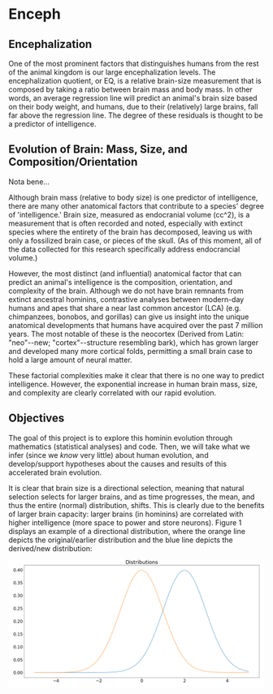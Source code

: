 # Enceph

## Encephalization

One of the most prominent factors that distinguishes humans from the rest of the animal kingdom is our large encephalization levels. The encephalization quotient, or EQ, is a relative brain-size measurement that is composed by taking a ratio between brain mass and body mass. In other words, an average regression line will predict an animal's brain size based on their body weight, and humans, due to their (relatively) large brains, fall far above the regression line. The degree of these residuals is thought to be a predictor of intelligence.


## Evolution of Brain: Mass, Size, and Composition/Orientation

Nota bene...

Although brain mass (relative to body size) is one predictor of intelligence, there are many other anatomical factors that contribute to a species' degree of 'intelligence.' Brain size, measured as endocranial volume (cc^2), is a measurement that is often recorded and noted, especially with extinct species where the entirety of the brain has decomposed, leaving us with only a fossilized brain case, or pieces of the skull. (As of this moment, all of the data collected for this research specifically address endocrancial volume.)

However, the most distinct (and influential) anatomical factor that can predict an animal's intelligence is the composition, orientation, and complexity of the brain. Although we do not have brain remnants from extinct ancestral hominins, contrastive analyses between modern-day humans and apes that share a near last common ancestor (LCA) (e.g. chimpanzees, bonobos, and gorillas) can give us insight into the unique anatomical developments that humans have acquired over the past 7 million years. The most notable of these is the neocortex (Derived from Latin: "neo"--new; "cortex"--structure resembling bark), which has grown larger and developed many more cortical folds, permitting a small brain case to hold a large amount of neural matter.

These factorial complexities make it clear that there is no one way to predict intelligence. However, the exponential increase in human brain mass, size, and complexity are clearly correlated with our rapid evolution.

## Objectives

The goal of this project is to explore this hominin evolution through mathematics (statistical analyses) and code. Then, we will take what we infer (since we <i>know</i> very little) about human evolution, and develop/support hypotheses about the causes and results of this accelerated brain evolution.

It is clear that brain size is a directional selection, meaning that natural selection selects for larger brains, and as time progresses, the mean, and thus the entire (normal) distribution, shifts. This is clearly due to the benefits of larger brain capacity: larger brains (in hominins) are correlated with higher intelligence (more space to power and store neurons). Figure 1 displays an example of a directional distribution, where the orange line depicts the original/earlier distribution and the blue line depicts the derived/new distribution:

![dist](./distribution.png)
